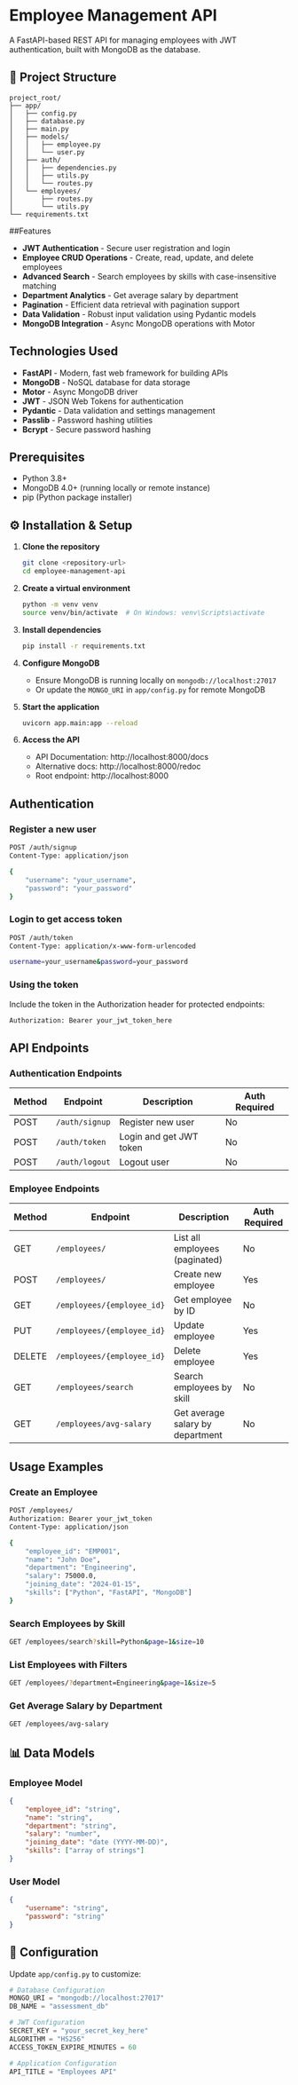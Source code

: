 # Employee Management API

A FastAPI-based REST API for managing employees with JWT authentication, built with MongoDB as the database.

## 📁 Project Structure
```text
project_root/
├── app/
│   ├── config.py
│   ├── database.py
│   ├── main.py
│   ├── models/
│   │   ├── employee.py
│   │   └── user.py
│   ├── auth/
│   │   ├── dependencies.py
│   │   ├── utils.py
│   │   └── routes.py
│   └── employees/
│       ├── routes.py
│       └── utils.py
└── requirements.txt
```

##Features

- **JWT Authentication** - Secure user registration and login
- **Employee CRUD Operations** - Create, read, update, and delete employees
- **Advanced Search** - Search employees by skills with case-insensitive matching
- **Department Analytics** - Get average salary by department
- **Pagination** - Efficient data retrieval with pagination support
- **Data Validation** - Robust input validation using Pydantic models
- **MongoDB Integration** - Async MongoDB operations with Motor

## Technologies Used

- **FastAPI** - Modern, fast web framework for building APIs
- **MongoDB** - NoSQL database for data storage
- **Motor** - Async MongoDB driver
- **JWT** - JSON Web Tokens for authentication
- **Pydantic** - Data validation and settings management
- **Passlib** - Password hashing utilities
- **Bcrypt** - Secure password hashing

## Prerequisites

- Python 3.8+
- MongoDB 4.0+ (running locally or remote instance)
- pip (Python package installer)

## ⚙️ Installation & Setup

1. **Clone the repository**
   ```bash
   git clone <repository-url>
   cd employee-management-api
   ```

2. **Create a virtual environment**
   ```bash
   python -m venv venv
   source venv/bin/activate  # On Windows: venv\Scripts\activate
   ```

3. **Install dependencies**
   ```bash
   pip install -r requirements.txt
   ```

4. **Configure MongoDB**
   - Ensure MongoDB is running locally on `mongodb://localhost:27017`
   - Or update the `MONGO_URI` in `app/config.py` for remote MongoDB

5. **Start the application**
   ```bash
   uvicorn app.main:app --reload
   ```

6. **Access the API**
   - API Documentation: http://localhost:8000/docs
   - Alternative docs: http://localhost:8000/redoc
   - Root endpoint: http://localhost:8000

## Authentication

### Register a new user
```bash
POST /auth/signup
Content-Type: application/json

{
    "username": "your_username",
    "password": "your_password"
}
```

### Login to get access token
```bash
POST /auth/token
Content-Type: application/x-www-form-urlencoded

username=your_username&password=your_password
```

### Using the token
Include the token in the Authorization header for protected endpoints:
```bash
Authorization: Bearer your_jwt_token_here
```

## API Endpoints

### Authentication Endpoints
| Method | Endpoint | Description | Auth Required |
|--------|----------|-------------|---------------|
| POST | `/auth/signup` | Register new user | No |
| POST | `/auth/token` | Login and get JWT token | No |
| POST | `/auth/logout` | Logout user | No |

### Employee Endpoints
| Method | Endpoint | Description | Auth Required |
|--------|----------|-------------|---------------|
| GET | `/employees/` | List all employees (paginated) | No |
| POST | `/employees/` | Create new employee | Yes |
| GET | `/employees/{employee_id}` | Get employee by ID | No |
| PUT | `/employees/{employee_id}` | Update employee | Yes |
| DELETE | `/employees/{employee_id}` | Delete employee | Yes |
| GET | `/employees/search` | Search employees by skill | No |
| GET | `/employees/avg-salary` | Get average salary by department | No |

## Usage Examples

### Create an Employee
```bash
POST /employees/
Authorization: Bearer your_jwt_token
Content-Type: application/json

{
    "employee_id": "EMP001",
    "name": "John Doe",
    "department": "Engineering",
    "salary": 75000.0,
    "joining_date": "2024-01-15",
    "skills": ["Python", "FastAPI", "MongoDB"]
}
```

### Search Employees by Skill
```bash
GET /employees/search?skill=Python&page=1&size=10
```

### List Employees with Filters
```bash
GET /employees/?department=Engineering&page=1&size=5
```

### Get Average Salary by Department
```bash
GET /employees/avg-salary
```

## 📊 Data Models

### Employee Model
```json
{
    "employee_id": "string",
    "name": "string",
    "department": "string",
    "salary": "number",
    "joining_date": "date (YYYY-MM-DD)",
    "skills": ["array of strings"]
}
```

### User Model
```json
{
    "username": "string",
    "password": "string"
}
```

## 🔧 Configuration

Update `app/config.py` to customize:

```python
# Database Configuration
MONGO_URI = "mongodb://localhost:27017"
DB_NAME = "assessment_db"

# JWT Configuration
SECRET_KEY = "your_secret_key_here"
ALGORITHM = "HS256"
ACCESS_TOKEN_EXPIRE_MINUTES = 60

# Application Configuration
API_TITLE = "Employees API"
```
